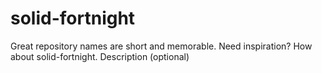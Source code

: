 # solid-fortnight
Great repository names are short and memorable. Need inspiration? How about solid-fortnight.  Description (optional)
